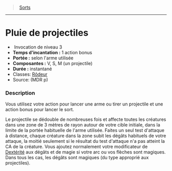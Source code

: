 ﻿---
!SpellItem
Name: Pluie de projectiles
Type: Invocation
Level: 3
CastingTime: 1 action bonus
Range: selon l'arme utilisée
Components: V, S, M (un projectile)
Duration: instantané
Classes: '[Rôdeur](hd_ranger.md)'
Family: SpellHD
Source: (MDR p)
Id: spells_hd.md#pluie-de-projectiles
ParentLink: spells_hd.md#sorts
ParentName: Sorts
NameLevel: 1
Attributes:
  Name: Pluie de projectiles
  Markdown: >+
    # <!--Name-->Pluie de projectiles<!--/Name-->


    -  <!--Type-->Invocation<!--/Type--> de niveau <!--Level-->3<!--/Level-->

    - **Temps d'incantation :** <!--CastingTime-->1 action bonus<!--/CastingTime-->

    - **Portée :** <!--Range-->selon l'arme utilisée<!--/Range-->

    - **Composantes :** <!--Components-->V, S, M (un projectile)<!--/Components-->

    - **Durée :** <!--Duration-->instantané<!--/Duration-->

    - Classes: <!--Classes-->[Rôdeur](hd_ranger.md)<!--/Classes-->

    - Source: <!--Source-->(MDR p)<!--/Source-->


    ### Description


    Vous utilisez votre action pour lancer une arme ou tirer un projectile et une action bonus pour lancer le sort.


    Le projectile se dédouble de nombreuses fois et affecte toutes les créatures dans une zone de 3 mètres de rayon autour de votre cible initiale, dans la limite de la portée habituelle de l'arme utilisée. Faites un seul test d'attaque à distance, chaque créature dans la zone subit les dégâts habituels de votre attaque, la moitié seulement si le résultat du test d'attaque n'a pas atteint la CA de la créature. Vous ajoutez normalement votre modificateur de [Dextérité](hd_abilities_dexterity.md) aux dégâts et de magie si votre arc ou vos flèches sont magiques. Dans tous les cas, les dégâts sont magiques (du type approprié aux projectiles).

  Type: Invocation
  Level: 3
  CastingTime: 1 action bonus
  Range: selon l'arme utilisée
  Components: V, S, M (un projectile)
  Duration: instantané
  Classes: '[Rôdeur](hd_ranger.md)'
  Source: (MDR p)
AttributesDictionary: >+
  Name: Pluie de projectiles

  Markdown: >+

    # <!--Name-->Pluie de projectiles<!--/Name-->





    -  <!--Type-->Invocation<!--/Type--> de niveau <!--Level-->3<!--/Level-->



    - **Temps d'incantation :** <!--CastingTime-->1 action bonus<!--/CastingTime-->



    - **Portée :** <!--Range-->selon l'arme utilisée<!--/Range-->



    - **Composantes :** <!--Components-->V, S, M (un projectile)<!--/Components-->



    - **Durée :** <!--Duration-->instantané<!--/Duration-->



    - Classes: <!--Classes-->[Rôdeur](hd_ranger.md)<!--/Classes-->



    - Source: <!--Source-->(MDR p)<!--/Source-->





    ### Description





    Vous utilisez votre action pour lancer une arme ou tirer un projectile et une action bonus pour lancer le sort.





    Le projectile se dédouble de nombreuses fois et affecte toutes les créatures dans une zone de 3 mètres de rayon autour de votre cible initiale, dans la limite de la portée habituelle de l'arme utilisée. Faites un seul test d'attaque à distance, chaque créature dans la zone subit les dégâts habituels de votre attaque, la moitié seulement si le résultat du test d'attaque n'a pas atteint la CA de la créature. Vous ajoutez normalement votre modificateur de [Dextérité](hd_abilities_dexterity.md) aux dégâts et de magie si votre arc ou vos flèches sont magiques. Dans tous les cas, les dégâts sont magiques (du type approprié aux projectiles).



  Type: Invocation

  Level: 3

  CastingTime: 1 action bonus

  Range: selon l'arme utilisée

  Components: V, S, M (un projectile)

  Duration: instantané

  Classes: '[Rôdeur](hd_ranger.md)'

  Source: (MDR p)

---
> [Sorts](hd_spells.md)

---

# Pluie de projectiles

-  Invocation de niveau 3
- **Temps d'incantation :** 1 action bonus
- **Portée :** selon l'arme utilisée
- **Composantes :** V, S, M (un projectile)
- **Durée :** instantané
- Classes: [Rôdeur](hd_ranger.md)
- Source: (MDR p)

### Description

Vous utilisez votre action pour lancer une arme ou tirer un projectile et une action bonus pour lancer le sort.

Le projectile se dédouble de nombreuses fois et affecte toutes les créatures dans une zone de 3 mètres de rayon autour de votre cible initiale, dans la limite de la portée habituelle de l'arme utilisée. Faites un seul test d'attaque à distance, chaque créature dans la zone subit les dégâts habituels de votre attaque, la moitié seulement si le résultat du test d'attaque n'a pas atteint la CA de la créature. Vous ajoutez normalement votre modificateur de [Dextérité](hd_abilities_dexterity.md) aux dégâts et de magie si votre arc ou vos flèches sont magiques. Dans tous les cas, les dégâts sont magiques (du type approprié aux projectiles).

